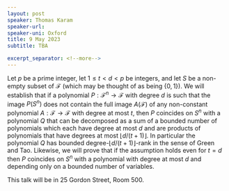 ```yaml
---
layout: post
speaker: Thomas Karam
speaker-url: 
speaker-uni: Oxford
title: 9 May 2023
subtitle: TBA

excerpt_separator: <!--more-->
---
```


Let $p$ be a prime integer, let $1 \le t < d < p$ be integers, and let $S$ be a non-empty subset of $\mathcal{F}$ (which may be thought of as being {$0,1$}). We will establish that if a polynomial $P:\mathcal{F}^n \to \mathcal{F}$ with degree $d$ is such that the image $P(S^n)$ does not contain the full image $A(\mathcal{F})$ of any non-constant polynomial $A: \mathcal{F} \to \mathcal{F}$ with degree at most $t$, then $P$ coincides on $S^n$ with a polynomial $Q$ that can be decomposed as a sum of a bounded number of polynomials which each have degree at most $d$ and are products of polynomials that have degrees at most $\lfloor d/(t+1) \rfloor$. In particular the polynomial $Q$ has bounded degree-$\lfloor d/(t+1) \rfloor$-rank in the sense of Green and Tao. Likewise, we will prove that if the assumption holds even for $t=d$ then $P$ coincides on $S^n$ with a polynomial with degree at most $d$ and depending only on a bounded number of variables.

This talk will be in 25 Gordon Street, Room 500.

<!--more-->
